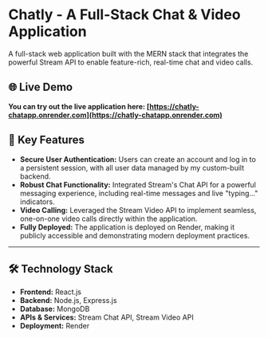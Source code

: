 # Chatly - A Full-Stack Chat & Video Application

A full-stack web application built with the MERN stack that integrates the powerful Stream API to enable feature-rich, real-time chat and video calls.

## 🌐 Live Demo

**You can try out the live application here: [https://chatly-chatapp.onrender.com](https://chatly-chatapp.onrender.com)**


## 🚀 Key Features

*   **Secure User Authentication:** Users can create an account and log in to a persistent session, with all user data managed by my custom-built backend.
*   **Robust Chat Functionality:** Integrated Stream's Chat API for a powerful messaging experience, including real-time messages and live "typing..." indicators.
*   **Video Calling:** Leveraged the Stream Video API to implement seamless, one-on-one video calls directly within the application.
*   **Fully Deployed:** The application is deployed on Render, making it publicly accessible and demonstrating modern deployment practices.

---

## 🛠️ Technology Stack

*   **Frontend:** React.js
*   **Backend:** Node.js, Express.js
*   **Database:** MongoDB
*   **APIs & Services:** Stream Chat API, Stream Video API
*   **Deployment:** Render
